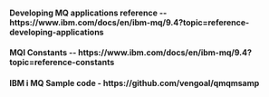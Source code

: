 <h4>Developing MQ applications reference -- https://www.ibm.com/docs/en/ibm-mq/9.4?topic=reference-developing-applications</h4>
<h4>MQI Constants -- https://www.ibm.com/docs/en/ibm-mq/9.4?topic=reference-constants</h4>
<h4>IBM i MQ Sample code - https://github.com/vengoal/qmqmsamp</h4>
